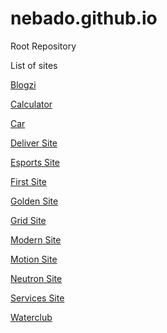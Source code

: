 # nebado.github.io
Root Repository

List of sites

<a href="https://nebado.github.io/blogzi/">Blogzi</a>

<a href="https://nebado.github.io/calculator/">Calculator</a>

<a href="https://nebado.github.io/car/">Car</a>

<a href="https://nebado.github.io/deliver/">Deliver Site</a>

<a href="https://nebado.github.io/esports/">Esports Site</a>

<a href="https://nebado.github.io/first/">First Site</a>

<a href="https://nebado.github.io/golden/">Golden Site</a>

<a href="https://nebado.github.io/grid/">Grid Site</a>

<a href="https://nebado.github.io/modern/">Modern Site</a>

<a href="https://nebado.github.io/motion/">Motion Site</a>

<a href="https://nebado.github.io/neutron/">Neutron Site</a>

<a href="https://nebado.github.io/services/">Services Site</a>

<a href="https://nebado.github.io/waterclub/">Waterclub</a>

